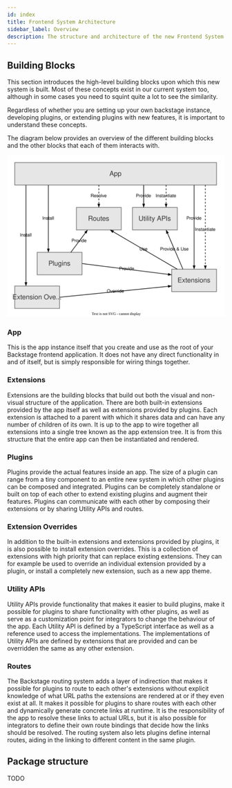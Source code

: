 ```yaml
---
id: index
title: Frontend System Architecture
sidebar_label: Overview
description: The structure and architecture of the new Frontend System
---
```


## Building Blocks

This section introduces the high-level building blocks upon which this new
system is built. Most of these concepts exist in our current system too, although
in some cases you need to squint quite a lot to see the similarity.

Regardless of whether you are setting up your own backstage instance,
developing plugins, or extending plugins with new features, it is
important to understand these concepts.

The diagram below provides an overview of the different building blocks and the other blocks that each of them interacts with.

![frontend system building blocks diagram](../../assets/frontend-system/architecture-building-blocks.drawio.svg)

### App

This is the app instance itself that you create and use as the root of your Backstage frontend application. It does not have any direct functionality in and of itself, but is simply responsible for wiring things together.

### Extensions

Extensions are the building blocks that build out both the visual and non-visual structure of the application. There are both built-in extensions provided by the app itself as well as extensions provided by plugins. Each extension is attached to a parent with which it shares data and can have any number of children of its own. It is up to the app to wire together all extensions into a single tree known as the app extension tree. It is from this structure that the entire app can then be instantiated and rendered.

### Plugins

Plugins provide the actual features inside an app. The size of a plugin can range from a tiny component to an entire new system in which other plugins can be composed and integrated. Plugins can be completely standalone or built on top of each other to extend existing plugins and augment their features. Plugins can communicate with each other by composing their extensions or by sharing Utility APIs and routes.

### Extension Overrides

In addition to the built-in extensions and extensions provided by plugins, it is also possible to install extension overrides. This is a collection of extensions with high priority that can replace existing extensions. They can for example be used to override an individual extension provided by a plugin, or install a completely new extension, such as a new app theme.

### Utility APIs

Utility APIs provide functionality that makes it easier to build plugins, make it possible for plugins to share functionality with other plugins, as well as serve as a customization point for integrators to change the behaviour of the app. Each Utility API is defined by a TypeScript interface as well as a reference used to access the implementations. The implementations of Utility APIs are defined by extensions that are provided and can be overridden the same as any other extension.

### Routes

The Backstage routing system adds a layer of indirection that makes it possible for plugins to route to each other's extensions without explicit knowledge of what URL paths the extensions are rendered at or if they even exist at all. It makes it possible for plugins to share routes with each other and dynamically generate concrete links at runtime. It is the responsibility of the app to resolve these links to actual URLs, but it is also possible for integrators to define their own route bindings that decide how the links should be resolved. The routing system also lets plugins define internal routes, aiding in the linking to different content in the same plugin.

## Package structure

TODO
